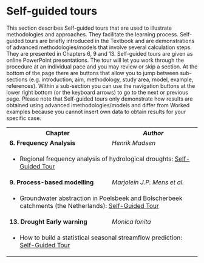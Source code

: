 # Self-guided tours

This section describes Self-guided tours that are used to illustrate methodologies and approaches. They facilitate the learning process. Self-guided tours are briefly introduced in the Textbook and are demonstrations of advanced methodologies/models that involve several calculation steps. They are presented in Chapters 6, 9 and 13. Self-guided tours are given as online PowerPoint presentations. The tour will let you work through the procedure at an individual pace and you may review or skip a section. At the bottom of the page there are buttons that allow you to jump between sub-sections (e.g. introduction, aim, methodology, study area, model, example, references). Within a sub-section you can use the navigation buttons at the lower right bottom (or the keyboard arrows) to go to the next or previous page. Please note that Self-guided tours only demonstrate how results are obtained using advanced imethodologies/models and differ from Worked examples because you cannot insert own data to obtain results for your specific case.

<table>
  <tr>
    <th> <b>Chapter</b> </td>
    <th> <i>Author</i> </td>
   </tr>
  
  <tr>
    <td> <b> 6. Frequency Analysis</b> </td>
    <td> <i>Henrik Madsen</i> </td>
  </tr>
    <tr>
  <td colspan="3">
  <ul>
  <li>Regional frequency analysis of hydrological droughts: 
    <a href="https://htmlpreview.github.io/?https://github.com/HydroDrought/hydrodroughtBook/blob/master/worked_examples/html/6-1_low_flow_frequency_analysis.html">Self-Guided Tour</a>
  </li>
  </ul>
  </td>
  </tr>

  <tr>
    <td> <b> 9. Process-based modelling</b> </td>
    <td> <i>Marjolein J.P. Mens et al.</i> </td>
  </tr>
    <tr>
  <td colspan="3">
  <ul>
  <li>Groundwater abstraction in Poelsbeek and Bolscherbeek catchments (the Netherlands): 
    <a href="https://htmlpreview.github.io/?https://github.com/HydroDrought/hydrodroughtBook/blob/master/worked_examples/html/6-1_low_flow_frequency_analysis.html">Self-Guided Tour</a>
  </li>
  </ul>
  </td>
  </tr>
 
 
  <tr>
    <td> <b> 13. Drought Early warning</b> </td>
    <td> <i>Monica Ionita</i> </td>
  </tr>
    <tr>
  <td colspan="3">
  <ul>
  <li>How to build a statistical seasonal streamflow prediction: 
    <a href="https://htmlpreview.github.io/?https://github.com/HydroDrought/hydrodroughtBook/blob/master/worked_examples/html/6-1_low_flow_frequency_analysis.html">Self-Guided Tour</a>
  </li>
  </ul>
  </td>
  </tr>
  
   </table>


